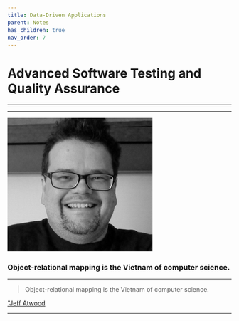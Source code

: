 ```yaml
---
title: Data-Driven Applications
parent: Notes
has_children: true
nav_order: 7
---
```


# Advanced Software Testing and Quality Assurance

<hr class="splash">

<hr class="splash">

![Jeff Atwood](../../images/people/jeff_atwood.png)

### Object-relational mapping is the Vietnam of computer science.

<hr class="splash">
<blockquote class="pretty"><span>
Object-relational mapping is the Vietnam of computer science.
</span></blockquote>
<p class="attribution"><a href="https://en.wikipedia.org/wiki/Jeff_Atwood">"Jeff Atwood</a></p>

<hr class="splash">




